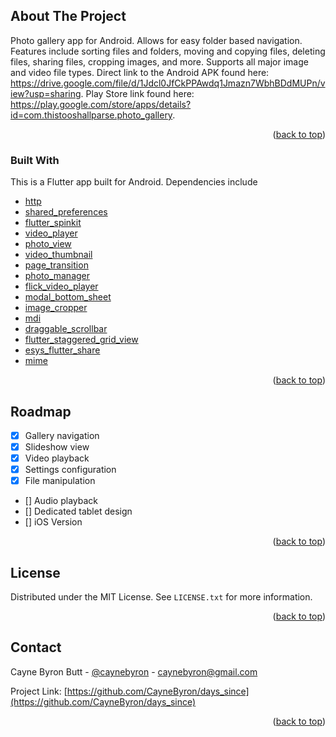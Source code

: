 <div id="top"></div>

<!-- ABOUT THE PROJECT -->
## About The Project

Photo gallery app for Android. Allows for easy folder based navigation. Features include sorting files and folders, moving and copying files, deleting files, sharing files, cropping images, and more. Supports all major image and video file types. Direct link to the Android APK found here: https://drive.google.com/file/d/1Jdcl0JfCkPPAwdq1Jmazn7WbhBDdMUPn/view?usp=sharing. Play Store link found here: https://play.google.com/store/apps/details?id=com.thistooshallparse.photo_gallery.

<p align="right">(<a href="#top">back to top</a>)</p>

### Built With

This is a Flutter app built for Android. Dependencies include

* [http](https://pub.dev/packages/http)
* [shared_preferences](https://pub.dev/packages/shared_preferences)
* [flutter_spinkit](https://pub.dev/packages/flutter_spinkit)
* [video_player](https://pub.dev/packages/video_player)
* [photo_view](https://pub.dev/packages/photo_view)
* [video_thumbnail](https://pub.dev/packages/video_thumbnail)
* [page_transition](https://pub.dev/packages/page_transition)
* [photo_manager](https://pub.dev/packages/photo_manager)
* [flick_video_player](https://pub.dev/packages/flick_video_player)
* [modal_bottom_sheet](https://pub.dev/packages/modal_bottom_sheet)
* [image_cropper](https://pub.dev/packages/image_cropper)
* [mdi](https://pub.dev/packages/mdi)
* [draggable_scrollbar](https://pub.dev/packages/draggable_scrollbar)
* [flutter_staggered_grid_view](https://pub.dev/packages/flutter_staggered_grid_view)
* [esys_flutter_share](https://pub.dev/packages/esys_flutter_share)
* [mime](https://pub.dev/packages/mime)

<p align="right">(<a href="#top">back to top</a>)</p>

<!-- ROADMAP -->
## Roadmap

- [x] Gallery navigation 
- [x] Slideshow view
- [x] Video playback
- [x] Settings configuration
- [x] File manipulation 
- [] Audio playback
- [] Dedicated tablet design
- [] iOS Version

<p align="right">(<a href="#top">back to top</a>)</p>

<!-- LICENSE -->
## License

Distributed under the MIT License. See `LICENSE.txt` for more information.

<p align="right">(<a href="#top">back to top</a>)</p>

<!-- CONTACT -->
## Contact

Cayne Byron Butt - [@caynebyron](https://www.instagram.com/caynebyron/) - caynebyron@gmail.com

Project Link: [https://github.com/CayneByron/days_since](https://github.com/CayneByron/days_since)

<p align="right">(<a href="#top">back to top</a>)</p>

